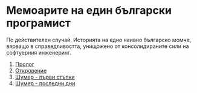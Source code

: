 # Мемоарите на един български програмист
По действителен случай. Историята на едно наивно българско момче, вярващо в справедливостта, унищожено от консолидираните сили на софтуерния инженеринг.  

1. [Пролог](http://github.com/zahasoft/itmafiabg/blob/master/01.Prolog.md)
2. [Откровение](http://github.com/zahasoft/itmafiabg/blob/master/02.Revelation.md)
3. [Шумер - първи стъпки](http://github.com/zahasoft/itmafiabg/blob/master/03.Sumer.First.Steps.md)
4. [Шумер - последни дни](http://github.com/zahasoft/itmafiabg/blob/master/04.Sumer.Last.Days.md)